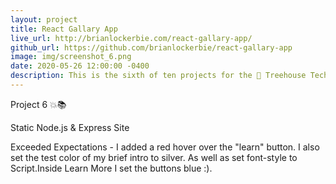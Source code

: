 ```yaml
---
layout: project
title: React Gallary App
live_url: http://brianlockerbie.com/react-gallary-app/
github_url: https://github.com/brianlockerbie/react-gallary-app
image: img/screenshot_6.png
date: 2020-05-26 12:00:00 -0400
description: This is the sixth of ten projects for the 🏡 Treehouse TechDegree Full Stack JavaScript.
---
```

Project 6 💥📚 

Static Node.js & Express Site

Exceeded Expectations - I added a red hover over the "learn" button. I also set the test color of my brief intro to silver. As well as set font-style to Script.Inside Learn More I set the buttons blue :).